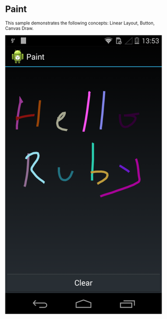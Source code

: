Paint
=====

This sample demonstrates the following concepts: Linear Layout, Button, Canvas Draw.

![ScreenShot](screenshot.png)
